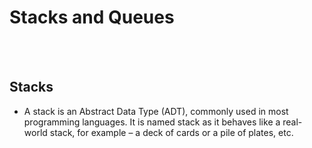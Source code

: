 # Stacks and Queues

<br>
<br>

## Stacks

- A stack is an Abstract Data Type (ADT), commonly used in most programming languages. It is named stack as it behaves like a real-world stack, for example – a deck of cards or a pile of plates, etc.
